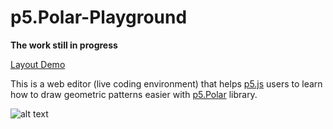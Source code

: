# p5.Polar-Playground

**The work still in progress**

[Layout Demo](https://liz-peng.github.io/p5.Polar/)

This is a web editor (live coding environment) that helps [p5.js](https://p5js.org/) users to learn how to draw geometric patterns easier with [p5.Polar](https://github.com/liz-peng/p5.Polar) library.

![alt text](https://i.imgur.com/hF9WS0R.png "p5.Polar web editor") 
